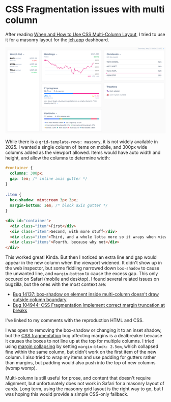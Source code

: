 # CSS Fragmentation issues with multi column

After reading [When and How to Use CSS Multi-Column Layout](https://www.smashingmagazine.com/2019/01/css-multiple-column-layout-multicol/), I tried to use it for a masonry layout for the [jch.app](https://jch.app) dashboard.

![](/images/multi-col-dash.png)

While there is a `grid-template-rows: masonry`, it is not widely available in 2025. I wanted a single column of items on mobile, and 300px wide columns added as the viewport allowed. Items would have auto width and height, and allow the columns to determine width:

```css
#container {
  columns: 300px;
  gap: 1em; /* inline axis gutter */
}

.item {
  box-shadow: mintcream 3px 3px;
  margin-bottom: 1em; /* block axis gutter */
}
```

```html
<div id="container">
  <div class="item">First</div>
  <div class="item">Second, with more stuff</div>
  <div class="item">Third, and a whole lotta more so it wraps when viewport is small</div>
  <div class="items">Fourth, because why not</div>
</div>
```

This worked great! Kinda. But then I noticed an extra line and gap would appear in the new column when the viewport widened. It didn't show up in the web inspector, but some fiddling narrowed down `box-shadow` to cause the unwanted line, and `margin-bottom` to cause the excess gap. This only occured on Safari (mobile and desktop). I found several related issues on bugzilla, but the ones with the most context are:

* [Bug 14137: box-shadow on element inside multi-column doesn't draw outside column boundary](https://bugs.webkit.org/show_bug.cgi?id=14137#c17)
* [Bug 104944: CSS Fragmentation Implement correct margin truncation at breaks](https://bugs.webkit.org/show_bug.cgi?id=104944#c9)

I've linked to my comments with the reproduction HTML and CSS.

I was open to removing the box-shadow or changing it to an inset shadow, but the [CSS fragmentation](https://www.smashingmagazine.com/2019/02/css-fragmentation/) bug affecting margins is a dealbreaker because it causes the boxes to not line up at the top for multiple columns. I tried using [margin collapsing](https://developer.mozilla.org/en-US/docs/Web/CSS/CSS_box_model/Mastering_margin_collapsing) by setting `margin-block: 2.5em`, which collapsed fine within the same column, but didn't work on the first item of the new column. I also tried to wrap my items and use padding for gutters rather than margins, but padding would also push into the top of new columns (womp womp).

Multi-column is still useful for prose, and content that doesn't require alignment, but unfortunately does not work in Safari for a masonry layout of cards. Long term, using the masonry grid layout is the right way to go, but I was hoping this would provide a simple CSS-only fallback.
